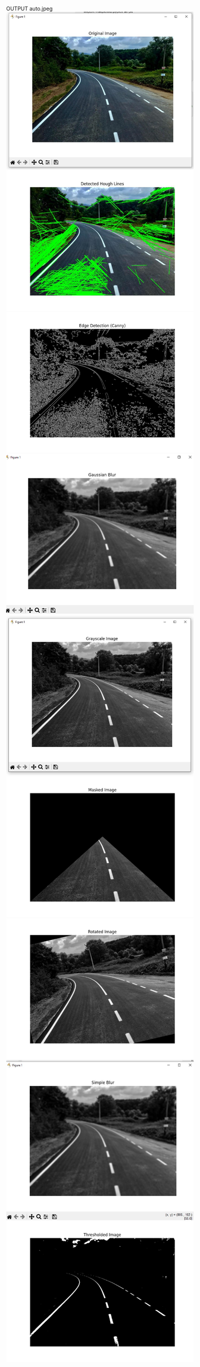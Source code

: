 OUTPUT auto.jpeg
![](Output/auto/auto-original.jpg)
![](Output/auto/auto-detected-hough-lines.jpg)
![](Output/auto/auto-edge-detection.png)
![](Output/auto/auto-gausian-blur.png)
![](Output/auto/auto-grayscale.jpg)
![](Output/auto/auto-masked-image.png)
![](Output/auto/auto-rotated-image.png)
![](Output/auto/auto-simple-blur.jpg)
![](Output/auto/auton-threshold.png)
